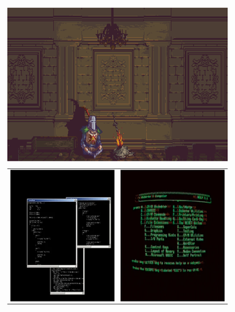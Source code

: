 <p align="center">
  <img alt="Bonfire" src="images/bonfire.gif" width="780" height="350"  />
</p>

<table>
  <tr>
    <td align="left">
      <img alt="Bonfire" src="images/giphy.gif" width="390" height="300" />
    </td>
    <td align="left">
      <img alt="Bonfire" src="images/green.gif" width="390" height="300" />
    </td>
  </tr>
</table>
